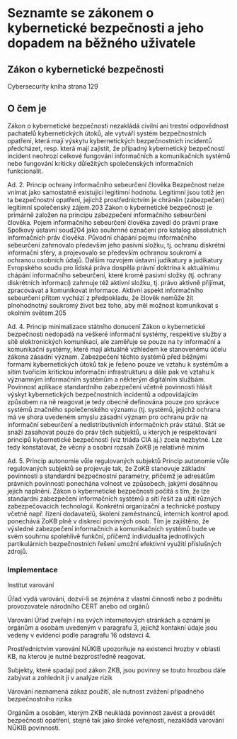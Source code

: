 # Seznamte se zákonem o kybernetické bezpečnosti a jeho dopadem na běžného uživatele

## Zákon o kybernetické bezpečnosti

Cybersecurity kniha strana 129

## O čem je

Zákon o kybernetické bezpečnosti nezakládá civilní ani trestní odpovědnost pachatelů
kybernetických útoků, ale vytváří systém bezpečnostních opatření, která mají výskytu
kybernetických bezpečnostních incidentů předcházet, resp. která mají zajistit, že
případný kybernetický bezpečností incident neohrozí celkové fungování informačních
a komunikačních systémů nebo fungování kriticky důležitých společenských informačních
funkcionalit.

Ad. 2. Princip ochrany informačního sebeurčení člověka
Bezpečnost nelze vnímat jako samostatně existující legitimní hodnotu. Legitimní jsou totiž jen
ta bezpečnostní opatření, jejichž prostřednictvím je chráněn (zabezpečen) legitimní společenský
zájem.203 Zákon o kybernetické bezpečnosti je primárně založen na principu zabezpečení
informačního sebeurčení člověka.
Pojem informačního sebeurčení člověka zavedl do právní praxe Spolkový ústavní soud204 jako
souhrnné označení pro katalog absolutních informačních práv člověka. Původní chápání pojmu
informačního sebeurčení zahrnovalo především jeho pasivní složku, tj. ochranu diskrétní
informační sféry, a projevovalo se především ochranou soukromí a ochranou osobních
údajů.
Dalším rozvojem ústavní judikatury a judikatury Evropského soudu pro lidská práva dospěla
právní doktrína k aktuálnímu chápání informačního sebeurčení, které kromě pasivní složky
(tj. ochrany diskrétních informací) zahrnuje též aktivní složku, tj. právo aktivně přijímat,
zpracovávat a komunikovat informace. Aktivní aspekt informačního sebeurčení přitom
vychází z předpokladu, že člověk nemůže žít plnohodnotný soukromý život bez toho, aby měl
možnost komunikovat s okolním světem.205

Ad. 4. Princip minimalizace státního donucení
Zákon o kybernetické bezpečnosti nedopadá na veškeré informační systémy, respektive služby
a sítě elektronických komunikací, ale zaměřuje se pouze na ty informační a komunikační
systémy, které mají aktuálně vzhledem ke stanovenému účelu zákona zásadní význam.
Zabezpečení těchto systémů před běžnými formami kybernetických útoků tak je řešeno pouze
ve vztahu k systémům a sítím tvořícím kritickou informační infrastrukturu a dále pak ve vztahu
k významným informačním systémům a některým digitálním službám.
Povinnost aplikace standardního zabezpečení včetně povinnosti hlásit výskyt kybernetických
bezpečnostních incidentů a odpovídajícím způsobem na ně reagovat je tedy obecně definována
pouze pro správce systémů značného společenského významu (tj. systémů, jejichž ochrana
má ve shora uvedeném smyslu zásadní význam pro ochranu práv na informační sebeurčení
a nedistributivních informačních práv státu).
Stát se snaží zasahovat pouze do práv těch subjektů, u kterých je respektování principů
kybernetické bezpečnosti (viz triáda CIA aj.) zcela nezbytné. Lze tedy konstatovat, že věcný
a osobní rozsah ZoKB je relativně minim

Ad. 5. Princip autonomie vůle regulovaných subjektů
Princip autonomie vůle regulovaných subjektů se projevuje tak, že ZoKB stanovuje základní
povinnosti a standardní bezpečnostní parametry, přičemž je adresátům právních povinností
ponechána volnost ve způsobech, jakými dosáhnou jejich naplnění.
Zákon o kybernetické bezpečnosti počítá s tím, že lze standardní zabezpečení informačních
systémů a sítí řešit za užití různých zabezpečovacích technologií. Konkrétní organizační
a technické postupy včetně např. řízení dodavatelů, školení zaměstnanců, interních kontrol apod.
ponechává ZoKB plně v diskreci povinných osob. Tím je zajištěno, že výsledné zabezpečení
informačních a komunikačních systémů bude ve svém souhrnu spolehlivě funkční, přičemž
individualita jednotlivých partikulárních bezpečnostních řešení umožní efektivní využití
příslušných zdrojů. 


### Implementace

Institut varování

Úřad vydá varování, dozví-li se zejména z vlastní činnosti nebo z podnětu provozovatele národního CERT anebo od orgánů

Varování Úřad zveřejn í na svých internetových stránkách a oznámí je orgánům a osobám uvedeným v paragrafu 3, jejichž kontakní údaje jsou vedeny v evidenci podle paragrafu 16 odstavci 4.

Prostřednictvím varování NÚKIB upozorňuje na existenci hrozby v oblasti KB, na kterou je nutné bezprostředně reagovat.

Subjekty, které spadají pod zákon ZKB, jsou povinny se touto hrozbou dále zabývat a zohlednit ji v analýze rizik

Várování neznamená zákaz použití, ale nutnost zvážení případného bezpečnostního rizika

Orgánům a osobám, kterým ZKB neukládá povinnost zavést a provádět bezpečností opatření, stejně tak jako široké veřejnosti, nezakládá varování NÚKIB povinnosti.


